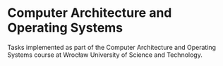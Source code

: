 # Computer Architecture and Operating Systems
Tasks implemented as part of the Computer Architecture and Operating Systems course at Wrocław University of Science and Technology.
